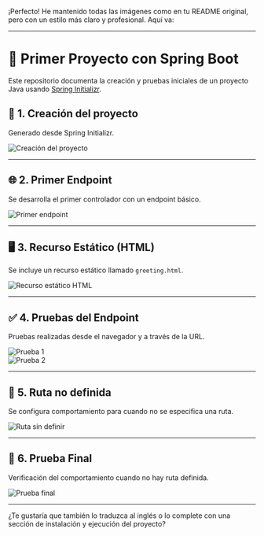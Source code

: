 ¡Perfecto! He mantenido todas las imágenes como en tu README original, pero con un estilo más claro y profesional. Aquí va:

---

# 🧪 Primer Proyecto con Spring Boot

Este repositorio documenta la creación y pruebas iniciales de un proyecto Java usando [Spring Initializr](https://start.spring.io/index.html).

## 📁 1. Creación del proyecto

Generado desde Spring Initializr.

![Creación del proyecto](https://github.com/user-attachments/assets/1bd0069e-ae5d-4f47-ada6-4b3840ad4374)

---

## 🌐 2. Primer Endpoint

Se desarrolla el primer controlador con un endpoint básico.

![Primer endpoint](https://github.com/user-attachments/assets/b7887971-4584-40a8-8b35-dfd841e9d97d)

---

## 🖥️ 3. Recurso Estático (HTML)

Se incluye un recurso estático llamado `greeting.html`.

![Recurso estático HTML](https://github.com/user-attachments/assets/e55a977b-6f05-4702-8550-7092c8c5d7f9)

---

## ✅ 4. Pruebas del Endpoint

Pruebas realizadas desde el navegador y a través de la URL.

![Prueba 1](https://github.com/user-attachments/assets/db812c4f-d55a-4a2a-ba0c-e913778d5711)  
![Prueba 2](https://github.com/user-attachments/assets/1187b8ab-226c-4f81-b605-5d7bf19cee0e)

---

## 🚫 5. Ruta no definida

Se configura comportamiento para cuando no se especifica una ruta.

![Ruta sin definir](https://github.com/user-attachments/assets/b2d774ad-c702-4f66-b89c-33e402faf510)

---

## 🧪 6. Prueba Final

Verificación del comportamiento cuando no hay ruta definida.

![Prueba final](https://github.com/user-attachments/assets/4005a529-03dc-481c-b36e-cddfe7c37b4e)

---

¿Te gustaría que también lo traduzca al inglés o lo complete con una sección de instalación y ejecución del proyecto?
